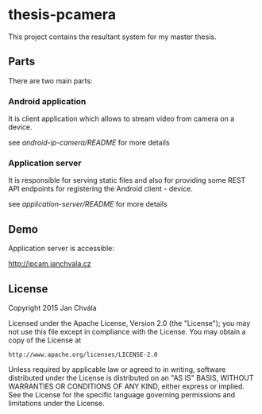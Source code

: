 # thesis-pcamera
This project contains the resultant system  for my master thesis.

## Parts
There are two main parts:

### Android application
It is client application which allows to stream video from camera on a device.

see *android-ip-camera/README* for more details

### Application server
It is responsible for serving static files and also for providing some REST API endpoints for registering the Android client - device.

see *application-server/README* for more details

## Demo
Application server is accessible:

http://ipcam.janchvala.cz


## License

Copyright 2015 Jan Chvála

Licensed under the Apache License, Version 2.0 (the "License");
you may not use this file except in compliance with the License.
You may obtain a copy of the License at

    http://www.apache.org/licenses/LICENSE-2.0

Unless required by applicable law or agreed to in writing, software
distributed under the License is distributed on an "AS IS" BASIS,
WITHOUT WARRANTIES OR CONDITIONS OF ANY KIND, either express or implied.
See the License for the specific language governing permissions and
limitations under the License.
